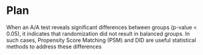 # Plan
When an A/A test reveals significant differences between groups (p-value < 0.05), it indicates that randomization did not result in balanced groups. In such cases, Propensity Score Matching (PSM) and DID are useful statistical methods to address these differences
